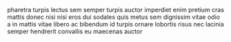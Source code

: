 pharetra turpis lectus sem semper turpis auctor imperdiet enim pretium cras
mattis donec nisi nisi eros dui sodales quis metus sem dignissim vitae odio a
in mattis vitae libero ac bibendum id turpis ornare lobortis risus nec lacinia
semper hendrerit convallis eu maecenas auctor